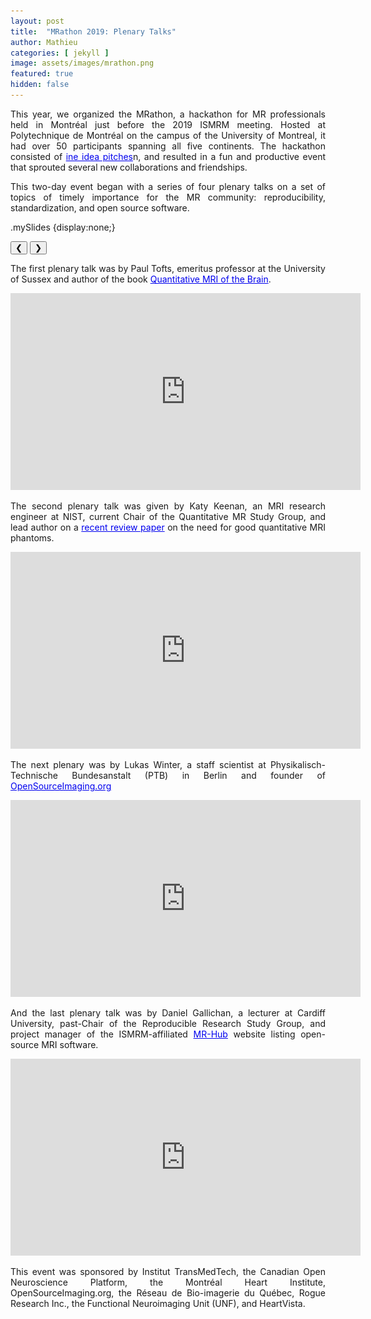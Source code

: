 ```yaml
---
layout: post
title:  "MRathon 2019: Plenary Talks"
author: Mathieu
categories: [ jekyll ]
image: assets/images/mrathon.png
featured: true
hidden: false
---
```

<div style="text-align: justify"> 
<p>
This year, we organized the MRathon, a hackathon for MR professionals held in Montréal just before the 2019 ISMRM meeting. Hosted at Polytechnique de Montréal on the campus of the University of Montreal, it had over 50 participants spanning all five continents. The hackathon consisted of <a href="https://github.com/mrathon/idea-pitches/issues" target="_blank">ine idea pitches</a>n, and resulted in a fun and productive event that sprouted several new collaborations and friendships.
</p>

<p>
This two-day event began with a series of four plenary talks on a set of topics of timely importance for the MR community: reproducibility, standardization, and open source software.
</p>

<link rel="stylesheet" href="https://www.w3schools.com/w3css/4/w3.css">
.mySlides {display:none;}
<style>
.mySlides {display:none;}
a:link { color: #0000EE !important; }
a:visited { color: #551A8B !important; }
</style>

<div class="w3-content w3-display-container">
<img class="mySlides" src="/assets/images/mrathon-09.jpg">
<img class="mySlides" src="/assets/images/mrathon-02.jpg">
<img class="mySlides" src="/assets/images/mrathon-03.jpg">
<img class="mySlides" src="/assets/images/mrathon-04.jpg">
<img class="mySlides" src="/assets/images/mrathon-05.jpg">
<img class="mySlides" src="/assets/images/mrathon-06.jpg">
<img class="mySlides" src="/assets/images/mrathon-07.jpg">
<img class="mySlides" src="/assets/images/mrathon-08.jpg">
<img class="mySlides" src="/assets/images/mrathon-10.jpg">
<img class="mySlides" src="/assets/images/mrathon-01.jpg">

<button class="w3-button w3-black w3-display-left" onclick="plusDivs(-1)">&#10094;</button>
<button class="w3-button w3-black w3-display-right" onclick="plusDivs(1)">&#10095;</button>
</div>

<script>
var slideIndex = 1;
showDivs(slideIndex);

function plusDivs(n) {
  showDivs(slideIndex += n);
}

function showDivs(n) {
  var i;
  var x = document.getElementsByClassName("mySlides");
  if (n > x.length) {slideIndex = 1}
  if (n < 1) {slideIndex = x.length}
  for (i = 0; i < x.length; i++) {
    x[i].style.display = "none";  
  }
  x[slideIndex-1].style.display = "block";  
}
</script>

<p>
The first plenary talk was by Paul Tofts, emeritus professor at the University of Sussex and author of the book <a href="http://qmri.org/" target="_blank">Quantitative MRI of the Brain</a>.
</p>

<iframe width="560" height="315" src="https://www.youtube.com/embed/3YE9R5-Zg7c?rel=0" frameborder="0" allow="autoplay; encrypted-media" allowfullscreen ></iframe>

<p></p>
<p>
The second plenary talk was given by Katy Keenan, an MRI research engineer at NIST, current Chair of the Quantitative MR Study Group, and lead author on a <a href="https://onlinelibrary.wiley.com/doi/10.1002/mrm.26982" target="_blank">recent review paper</a> on the need for good quantitative MRI phantoms.
</p>

<iframe width="560" height="315" src="https://www.youtube.com/embed/db6uBcH_9-w?rel=0" frameborder="0" allow="autoplay; encrypted-media" allowfullscreen></iframe>

<p></p>
<p>
The next plenary was by Lukas Winter, a staff scientist at Physikalisch-Technische Bundesanstalt (PTB) in Berlin and founder of <a href="https://www.opensourceimaging.org" target="_blank">OpenSourceImaging.org</a>
</p>

<iframe width="560" height="315" src="https://www.youtube.com/embed/G1qS_XhAfbQ?rel=0" frameborder="0" allow="autoplay; encrypted-media" allowfullscreen></iframe>

<p></p>
<p>
And the last plenary talk was by Daniel Gallichan, a lecturer at Cardiff University, past-Chair of the Reproducible Research Study Group, and project manager of the ISMRM-affiliated <a href="https://ismrm.github.io/mrhub/" target="_blank">MR-Hub</a> website listing open-source MRI software.
</p>

<iframe width="560" height="315" src="https://www.youtube.com/embed/GMH4P5ha9pY?rel=0" frameborder="0" allow="autoplay; encrypted-media" allowfullscreen></iframe>

<p></p>
<p>
This event was sponsored by Institut TransMedTech, the Canadian Open Neuroscience Platform, the Montréal Heart Institute, OpenSourceImaging.org, the Réseau de Bio-imagerie du Québec, Rogue Research Inc., the Functional Neuroimaging Unit (UNF), and HeartVista.
</p>

</div>
